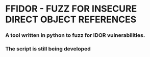 # FFIDOR - FUZZ FOR INSECURE DIRECT OBJECT REFERENCES
### A tool written in python to fuzz for IDOR vulnerabilities. 
### The script is still being developed

